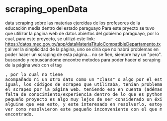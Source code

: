 # scraping_openData
data scraping sobre las materias ejercidas de los profesores de la educación media dentro del estado paraguayo
Para este pryecto se tuvo que utilizar la página web de datos abiertos del gobierno paraguayo, por lo cual, para este proyecto, se utilizó este link: https://datos.mec.gov.py/app/dataMateriaTituloCompatibleDepartamento.txt 
al ver la simplicidad de la página, uno se diría que no habrá problemas en poder hacer un scraping de esta página... no se fien, siempre hay un "pero".
buscando y rebuscándome encontre metodos para poder hacer el scraping de la página web con el tag <pre>, por lo cual no tiene acompañado ni un otro dato como un "class" o algo por el estilo.
Pero igual, los códigos de scrapeo que utilizaba, tenian problemas al hacer el scrapeo por la página web.
teniendo eso en cuenta (adémas por mi falta de conocimiento/experiencia dentro de lo que es python) este pequeño proyecto es algo muy lejos de ser considerado un éxito. 
Si alguine que vea esto, y este interesado en resolverlo, estoy dispuesto a ver como resolvieron este pequeño inconveniente con el que me he encontrado.
